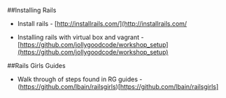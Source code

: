 ##Installing Rails

* Install rails - [http://installrails.com/](http://installrails.com/

* Installing rails with virtual box and vagrant - [https://github.com/jollygoodcode/workshop_setup](https://github.com/jollygoodcode/workshop_setup)


##Rails Girls Guides

* Walk through of steps found in RG guides - (https://github.com/lbain/railsgirls)[https://github.com/lbain/railsgirls]